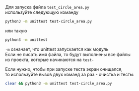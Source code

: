 Для запуска файла `test_circle_area.py`  
используйте следующую команду
```bash
python3 -m unittest test-circle_area.py
```
или такую
```bash
python3 -m unittest
```

```-m``` означает, что unittest запускается как модуль  
Если не писать имя файла, то будут выполнены все файлы  
из проекта, которые начинаются на ```test-```

Если нужно, чтобы при запуске теста экран очищался,  
то используйте вызов двух команд за раз - очистка и тесты:
```bash
clear && python3 -m unittest test-circle_area.py
```